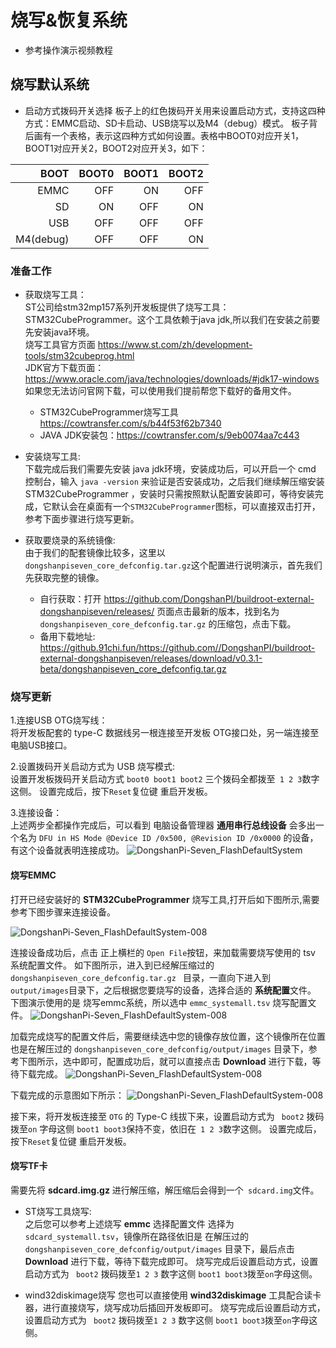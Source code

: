 # 烧写&恢复系统
* 参考操作演示视频教程

## 烧写默认系统
* 启动方式拨码开关选择
    板子上的红色拨码开关用来设置启动方式，支持这四种方式：EMMC启动、SD卡启动、USB烧写以及M4（debug）模式。
板子背后画有一个表格，表示这四种方式如何设置。表格中BOOT0对应开关1，BOOT1对应开关2，BOOT2对应开关3，如下：

|BOOT	    | BOOT0	| BOOT1	    |  BOOT2  |
|----------:|------:|---------: |-------: |
|EMMC	    |OFF	|ON	    |OFF    |
|SD         |ON	    |OFF	|ON     |
|USB	    |OFF	|OFF	|OFF    |
|M4(debug)	|OFF	|OFF	|ON     |

### 准备工作
* 获取烧写工具：<br>
ST公司给stm32mp157系列开发板提供了烧写工具：STM32CubeProgrammer。这个工具依赖于java jdk,所以我们在安装之前要先安装java环境。<br>
烧写工具官方页面 https://www.st.com/zh/development-tools/stm32cubeprog.html  <br>
JDK官方下载页面：https://www.oracle.com/java/technologies/downloads/#jdk17-windows <br>
如果您无法访问官网下载，可以使用我们提前帮您下载好的备用文件。
    * STM32CubeProgrammer烧写工具 https://cowtransfer.com/s/b44f53f62b7340
    * JAVA JDK安装包：https://cowtransfer.com/s/9eb0074aa7c443

* 安装烧写工具:<br>
   下载完成后我们需要先安装 java jdk环境，安装成功后，可以开启一个 cmd 控制台，输入 `java -version` 来验证是否安装成功，之后我们继续解压缩安装 STM32CubeProgrammer ，安装时只需按照默认配置安装即可，等待安装完成，它默认会在桌面有一个`STM32CubeProgrammer`图标，可以直接双击打开，参考下面步骤进行烧写更新。 

* 获取要烧录的系统镜像:<br>
   由于我们的配套镜像比较多，这里以 `dongshanpiseven_core_defconfig.tar.gz`这个配置进行说明演示，首先我们先获取完整的镜像。
    * 自行获取：打开 https://github.com/DongshanPI/buildroot-external-dongshanpiseven/releases/ 页面点击最新的版本，找到名为 `dongshanpiseven_core_defconfig.tar.gz` 的压缩包，点击下载。
    * 备用下载地址: https://github.91chi.fun/https://github.com//DongshanPI/buildroot-external-dongshanpiseven/releases/download/v0.3.1-beta/dongshanpiseven_core_defconfig.tar.gz

### 烧写更新
1.连接USB OTG烧写线：<br>
   将开发板配套的 type-C 数据线另一根连接至开发板 OTG接口处，另一端连接至电脑USB接口。

2.设置拨码开关启动方式为 USB 烧写模式:<br>
   设置开发板拨码开关启动方式 `boot0 boot1 boot2` 三个拨码全都拨至` 1 2 3`数字这侧。
   设置完成后，按下`Reset`复位键 重启开发板。

3.连接设备：<br>
   上述两步全都操作完成后，可以看到 电脑设备管理器 **通用串行总线设备** 会多出一个名为  `DFU in HS Mode @Device ID /0x500, @Revision ID /0x0000` 的设备，有这个设备就表明连接成功。
![DongshanPi-Seven_FlashDefaultSystem](https://cdn.jsdelivr.net/gh/DongshanPI/Docs-Photos@master/DongshanPI-Seven/DongshanPi-Seven_FlashDefaultSystem-002.png)


#### 烧写EMMC
打开已经安装好的 **STM32CubeProgrammer** 烧写工具,打开后如下图所示,需要参考下图步骤来连接设备。

![DongshanPi-Seven_FlashDefaultSystem-008](https://cdn.jsdelivr.net/gh/DongshanPI/Docs-Photos@master/DongshanPI-Seven/DongshanPi-Seven_FlashDefaultSystem-006.png)

连接设备成功后，点击 正上横栏的  `Open File`按钮，来加载需要烧写使用的 tsv 系统配置文件。
如下图所示，进入到已经解压缩过的`dongshanpiseven_core_defconfig.tar.gz `  目录，一直向下进入到  `output/images`目录下，之后根据您要烧写的设备，选择合适的 **系统配置**文件。
下图演示使用的是 烧写emmc系统，所以选中 `emmc_systemall.tsv` 烧写配置文件。
![DongshanPi-Seven_FlashDefaultSystem-008](https://cdn.jsdelivr.net/gh/DongshanPI/Docs-Photos@master/DongshanPI-Seven/DongshanPi-Seven_FlashDefaultSystem-008.png)

加载完成烧写的配置文件后，需要继续选中您的镜像存放位置，这个镜像所在位置也是在解压过的 `dongshanpiseven_core_defconfig/output/images` 目录下，参考下图所示，选中即可，配置成功后，就可以直接点击 **Download** 进行下载，等待下载完成。
![DongshanPi-Seven_FlashDefaultSystem-008](https://cdn.jsdelivr.net/gh/DongshanPI/Docs-Photos@master/DongshanPI-Seven/DongshanPi-Seven_FlashDefaultSystem-009.png)

下载完成的示意图如下所示：
![DongshanPi-Seven_FlashDefaultSystem-008](https://cdn.jsdelivr.net/gh/DongshanPI/Docs-Photos@master/DongshanPI-Seven/DongshanPi-Seven_FlashDefaultSystem-011.png)

接下来，将开发板连接至 `OTG` 的 Type-C 线拔下来，设置启动方式为  ` boot2` 拨码拨至`on` 字母这侧 `boot1 boot3`保持不变，依旧在` 1 2 3`数字这侧。
   设置完成后，按下`Reset`复位键 重启开发板。

#### 烧写TF卡
需要先将 **sdcard.img.gz** 进行解压缩，解压缩后会得到一个` sdcard.img`文件。<br>

* ST烧写工具烧写:<br>
    之后您可以参考上述烧写 **emmc** 选择配置文件 选择为`sdcard_systemall.tsv`，镜像所在路径依旧是 在解压过的 `dongshanpiseven_core_defconfig/output/images` 目录下，最后点击  **Download** 进行下载，等待下载完成即可。
    烧写完成后设置启动方式，设置启动方式为  ` boot2` 拨码拨至`1 2 3` 数字这侧 `boot1 boot3`拨至` on `字母这侧。

* wind32diskimage烧写
    您也可以直接使用 **wind32diskimage** 工具配合读卡器，进行直接烧写，烧写成功后插回开发板即可。
    烧写完成后设置启动方式，设置启动方式为  ` boot2` 拨码拨至`1 2 3` 数字这侧 `boot1 boot3`拨至` on `字母这侧。